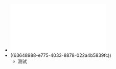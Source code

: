 - ![剑指Offer（专项突破版）.pdf](../assets/剑指Offer（专项突破版）_1667531769833_0.pdf)
- ((63648988-e775-4033-8878-022a4b5839fc))
	- 测试